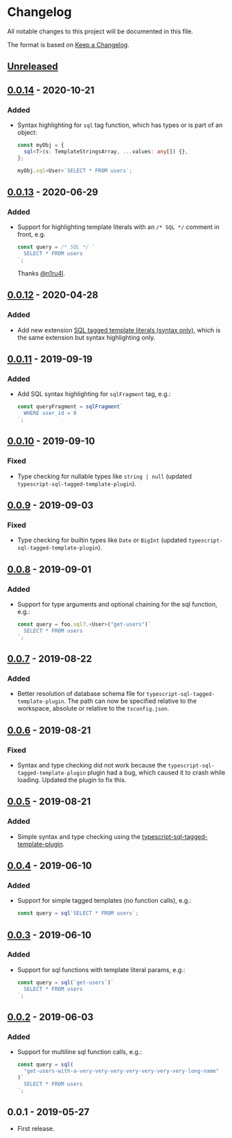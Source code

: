# Changelog

All notable changes to this project will be documented in this file.

The format is based on [Keep a Changelog](https://keepachangelog.com/en/1.0.0/).

## [Unreleased]

## [0.0.14] - 2020-10-21

### Added

- Syntax highlighting for `sql` tag function, which has types or is part of an object:

  ```ts
  const myObj = {
    sql<T>(s: TemplateStringsArray, ...values: any[]) {},
  };

  myObj.sql<User>`SELECT * FROM users`;
  ```

## [0.0.13] - 2020-06-29

### Added

- Support for highlighting template literals with an `/* SQL */` comment in front, e.g.

  ```ts
  const query = /* SQL */ `
    SELECT * FROM users
  `;
  ```

  Thanks [@n1ru4l](https://github.com/n1ru4l).

## [0.0.12] - 2020-04-28

### Added

- Add new extension [SQL tagged template literals (syntax only)](https://marketplace.visualstudio.com/items?itemName=frigus02.vscode-sql-tagged-template-literals-syntax-only), which is the same extension but syntax highlighting only.

## [0.0.11] - 2019-09-19

### Added

- Add SQL syntax highlighting for `sqlFragment` tag, e.g.:

  ```ts
  const queryFragment = sqlFragment`
    WHERE user_id = 0
  `;
  ```

## [0.0.10] - 2019-09-10

### Fixed

- Type checking for nullable types like `string | null` (updated `typescript-sql-tagged-template-plugin`).

## [0.0.9] - 2019-09-03

### Fixed

- Type checking for builtin types like `Date` or `BigInt` (updated `typescript-sql-tagged-template-plugin`).

## [0.0.8] - 2019-09-01

### Added

- Support for type arguments and optional chaining for the sql function, e.g.:

  ```ts
  const query = foo.sql?.<User>("get-users")`
    SELECT * FROM users
  `;
  ```

## [0.0.7] - 2019-08-22

### Added

- Better resolution of database schema file for `typescript-sql-tagged-template-plugin`. The path can now be specified relative to the workspace, absolute or relative to the `tsconfig.json`.

## [0.0.6] - 2019-08-21

### Fixed

- Syntax and type checking did not work because the `typescript-sql-tagged-template-plugin` plugin had a bug, which caused it to crash while loading. Updated the plugin to fix this.

## [0.0.5] - 2019-08-21

### Added

- Simple syntax and type checking using the [typescript-sql-tagged-template-plugin](https://github.com/frigus02/typescript-sql-tagged-template-plugin).

## [0.0.4] - 2019-06-10

### Added

- Support for simple tagged templates (no function calls), e.g.:

  ```ts
  const query = sql`SELECT * FROM users`;
  ```

## [0.0.3] - 2019-06-10

### Added

- Support for sql functions with template literal params, e.g.:

  ```ts
  const query = sql(`get-users`)`
    SELECT * FROM users
  `;
  ```

## [0.0.2] - 2019-06-03

### Added

- Support for multiline sql function calls, e.g.:

  ```ts
  const query = sql(
    "get-users-with-a-very-very-very-very-very-very-very-long-name"
  )`
    SELECT * FROM users
  `;
  ```

## 0.0.1 - 2019-05-27

- First release.

[unreleased]: https://github.com/frigus02/vscode-sql-tagged-template-literals/compare/v0.0.14...HEAD
[0.0.14]: https://github.com/frigus02/vscode-sql-tagged-template-literals/compare/v0.0.13...v0.0.14
[0.0.13]: https://github.com/frigus02/vscode-sql-tagged-template-literals/compare/v0.0.12...v0.0.13
[0.0.12]: https://github.com/frigus02/vscode-sql-tagged-template-literals/compare/v0.0.11...v0.0.12
[0.0.11]: https://github.com/frigus02/vscode-sql-tagged-template-literals/compare/v0.0.10...v0.0.11
[0.0.10]: https://github.com/frigus02/vscode-sql-tagged-template-literals/compare/v0.0.9...v0.0.10
[0.0.9]: https://github.com/frigus02/vscode-sql-tagged-template-literals/compare/v0.0.8...v0.0.9
[0.0.8]: https://github.com/frigus02/vscode-sql-tagged-template-literals/compare/v0.0.7...v0.0.8
[0.0.7]: https://github.com/frigus02/vscode-sql-tagged-template-literals/compare/v0.0.6...v0.0.7
[0.0.6]: https://github.com/frigus02/vscode-sql-tagged-template-literals/compare/v0.0.5...v0.0.6
[0.0.5]: https://github.com/frigus02/vscode-sql-tagged-template-literals/compare/v0.0.4...v0.0.5
[0.0.4]: https://github.com/frigus02/vscode-sql-tagged-template-literals/compare/v0.0.3...v0.0.4
[0.0.3]: https://github.com/frigus02/vscode-sql-tagged-template-literals/compare/v0.0.2...v0.0.3
[0.0.2]: https://github.com/frigus02/vscode-sql-tagged-template-literals/compare/v0.0.1...v0.0.2
